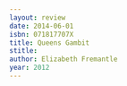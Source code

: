 ```yaml
---
layout: review
date: 2014-06-01
isbn: 071817707X
title: Queens Gambit
stitle: 
author: Elizabeth Fremantle
year: 2012
---
```

